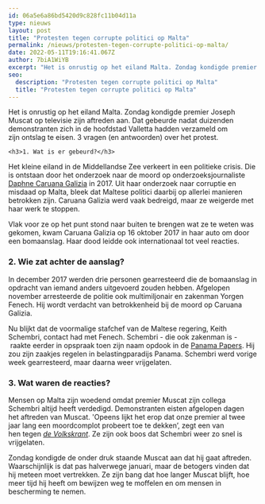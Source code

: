 ```yaml
---
id: 06a5e6a86bd5420d9c828fc11b04d11a
type: nieuws
layout: post
title: "Protesten tegen corrupte politici op Malta"
permalink: /nieuws/protesten-tegen-corrupte-politici-op-malta/
date: 2022-05-11T19:16:41.067Z
author: 7biA1WiYB
excerpt: "Het is onrustig op het eiland Malta. Zondag kondigde premier Joseph Muscat op televisie zijn aftreden aan. Dat gebeurde nadat duizenden demonstranten zich in de hoofdstad Valletta hadden verzameld om zijn ontslag te eisen. 3 vragen (en antwoorden) over het protest.  "
seo:
  description: "Protesten tegen corrupte politici op Malta"
  title: "Protesten tegen corrupte politici op Malta"
---
```

Het is onrustig op het eiland Malta. Zondag kondigde premier Joseph Muscat op televisie zijn aftreden aan. Dat gebeurde nadat duizenden demonstranten zich in de hoofdstad Valletta hadden verzameld om zijn ontslag te eisen. 3 vragen (en antwoorden) over het protest.  

    <h3>1. Wat is er gebeurd?</h3>
<p>Het kleine eiland in de Middellandse Zee verkeert in een politieke crisis. Die is ontstaan door het onderzoek naar de moord op onderzoeksjournaliste <a href="https://daphnecaruanagalizia.com/" target="_blank">Daphne Caruana Galizia</a> in 2017. Uit haar onderzoek naar corruptie en misdaad op Malta, bleek dat Maltese politici daarbij op allerlei manieren betrokken zijn. Caruana Galizia werd vaak bedreigd, maar ze weigerde met haar werk te stoppen. </p>
<p>Vlak voor ze op het punt stond naar buiten te brengen wat ze te weten was gekomen, kwam Caruana Galizia op 16 oktober 2017 in haar auto om door een bomaanslag. Haar dood leidde ook internationaal tot veel reacties.</p>
<h3>2. Wie zat achter de aanslag?</h3>
<p>In december 2017 werden drie personen gearresteerd die de bomaanslag in opdracht van iemand anders uitgevoerd zouden hebben. Afgelopen november arresteerde de politie ook multimiljonair en zakenman Yorgen Fenech. Hij wordt verdacht van betrokkenheid bij de moord op Caruana Galizia.</p>
<p>Nu blijkt dat de voormalige stafchef van de Maltese regering, Keith Schembri, contact had met Fenech. Schembri - die ook zakenman is - raakte eerder in opspraak toen zijn naam opdook in de <a href="https://7dagen.netlify.app/nieuws/panama-papers-7-punten" target="_blank">Panama Papers</a>. Hij zou zijn zaakjes regelen in belastingparadijs Panama. Schembri werd vorige week gearresteerd, maar daarna weer vrijgelaten.</p>
<h3>3. Wat waren de reacties?</h3>
<p>Mensen op Malta zijn woedend omdat premier Muscat zijn collega Schembri altijd heeft verdedigd. Demonstranten eisten afgelopen dagen het aftreden van Muscat. 'Opeens lijkt het erop dat onze premier al twee jaar lang een moordcomplot probeert toe te dekken’, zegt een van hen tegen <em><a href="https://www.volkskrant.nl/nieuws-achtergrond/heel-malta-roept-weg-weg-weg-maar-de-premier-zit-er-nog-steeds~bf4fc4f9/" target="_blank">de Volkskrant</a></em>. Ze zijn ook boos dat Schembri weer zo snel is vrijgelaten.</p>
<p>Zondag kondigde de onder druk staande Muscat aan dat hij gaat aftreden. Waarschijnlijk is dat pas halverwege januari, maar de betogers vinden dat hij meteen moet vertrekken. Ze zijn bang dat hoe langer Muscat blijft, hoe meer tijd hij heeft om bewijzen weg te moffelen en om mensen in bescherming te nemen.</p>  
